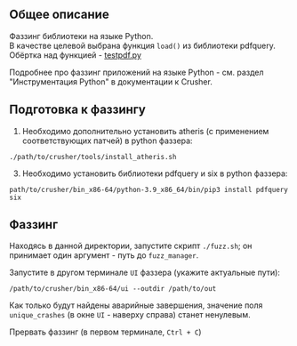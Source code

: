 ## Общее описание

Фаззинг библиотеки на языке Python. <br>
В качестве целевой выбрана функция `load()` из библиотеки pdfquery. <br>
Обёртка над функцией - [testpdf.py](testpdf.py)

Подробнее про фаззинг приложений на языке Python - см. раздел "Инструментация Python" в документации к Crusher.

## Подготовка к фаззингу
1. Необходимо дополнительно установить atheris (с применением соответствующих патчей) в python фаззера:
```shell
./path/to/crusher/tools/install_atheris.sh
```
3. Необходимо установить библиотеки pdfquery и six в python фаззера:
```shell
path/to/crusher/bin_x86-64/python-3.9_x86_64/bin/pip3 install pdfquery six
```

## Фаззинг

Находясь в данной директории, запустите скрипт `./fuzz.sh`;
он принимает один аргумент - путь до `fuzz_manager`.

Запустите в другом терминале `UI` фаззера (укажите актуальные пути):
```shell
/path/to/crusher/bin_x86-64/ui --outdir /path/to/out
```

Как только будут найдены аварийные завершения, значение поля `unique_crashes` (в окне `UI` - наверху справа) станет ненулевым.

Прервать фаззинг (в первом терминале, `Ctrl + С`)
